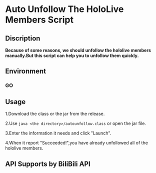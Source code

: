 # Auto Unfollow The HoloLive Members Script
## Discription
**Because of some reasons, we should unfollow the hololive members manually.But this script can help you to unfollow them quickly.**
## Environment
### GO
## Usage
1.Download the class or the jar from the release.

2.Use `java <the directory>/autounfollow.class` or open the jar file.

3.Enter the information it needs and click "Launch".

4.When it report "Succeeded!",you have already unfollowed all of the hololive members.
## API Supports by BiliBili API
